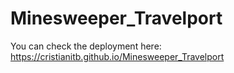# Minesweeper_Travelport

You can check the deployment here: https://cristianitb.github.io/Minesweeper_Travelport
